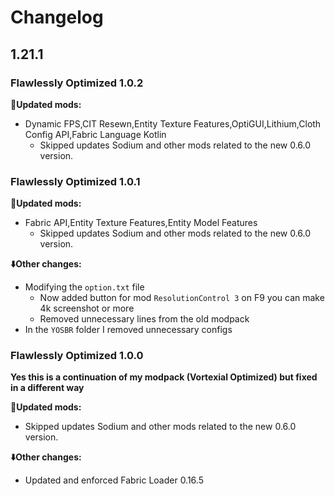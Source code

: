 # Changelog

## 1.21.1

### Flawlessly Optimized 1.0.2

**🔄Updated mods:**
- Dynamic FPS,CIT Resewn,Entity Texture Features,OptiGUI,Lithium,Cloth Config API,Fabric Language Kotlin
  - Skipped updates Sodium and other mods related to the new 0.6.0 version.

### Flawlessly Optimized 1.0.1

**🔄Updated mods:**
- Fabric API,Entity Texture Features,Entity Model Features
  - Skipped updates Sodium and other mods related to the new 0.6.0 version.

**⬇️Other changes:**

- Modifying the `option.txt` file
  - Now added button for mod `ResolutionControl 3` on F9 you can make 4k screenshot or more
  - Removed unnecessary lines from the old modpack
- In the `YOSBR` folder I removed unnecessary configs

### Flawlessly Optimized 1.0.0

**Yes this is a continuation of my modpack (Vortexial Optimized) but fixed in a different way**

**🔄Updated mods:**
- Skipped updates Sodium and other mods related to the new 0.6.0 version.

**⬇️Other changes:**

- Updated and enforced Fabric Loader 0.16.5